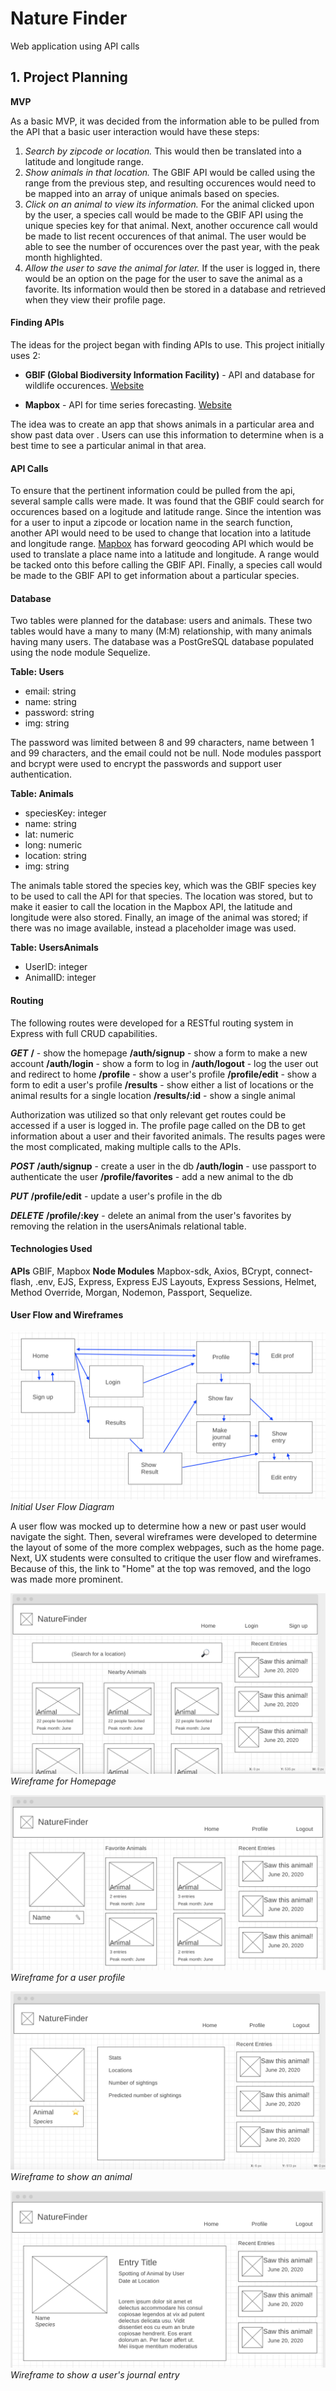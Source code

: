 # Nature Finder

Web application using API calls

## 1. Project Planning

**MVP** 

As a basic MVP, it was decided from the information able to be pulled from the API that a basic user interaction would have these steps:

1. *Search by zipcode or location.* This would then be translated into a latitude and longitude range.
2. *Show animals in that location.* The GBIF API would be called using the range from the previous step, and resulting occurences would need to be mapped into an array of unique animals based on species.
3. *Click on an animal to view its information.* For the animal clicked upon by the user, a species call would be made to the GBIF API using the unique species key for that animal. Next, another occurence call would be made to list recent occurences of that animal. The user would be able to see the number of occurences over the past year, with the peak month highlighted.
4. *Allow the user to save the animal for later.* If the user is logged in, there would be an option on the page for the user to save the animal as a favorite. Its information would then be stored in a database and retrieved when they view their profile page. 

#### Finding APIs

The ideas for the project began with finding APIs to use. This project initially uses 2:

* **GBIF (Global Biodiversity Information Facility)** -  API and database for wildlife occurences. 
[Website](https://www.gbif.org/developer/summary)

* **Mapbox** - API for time series forecasting. [Website](https://docs.mapbox.com/api/search/)

The idea was to create an app that shows animals in a particular area and show past data over . Users can use this information to determine when is a best time to see a particular animal in that area. 

#### API Calls

To ensure that the pertinent information could be pulled from the api, several sample calls were made. It was found that the GBIF could search for occurences based on a logitude and latitude range. Since the intention was for a user to input a zipcode or location name in the search function, another API would need to be used to change that location into a latitude and longitude range. [Mapbox](https://docs.mapbox.com/api/search/) has forward geocoding API which would be used to translate a place name into a latitude and longitude. A range would be tacked onto this before calling the GBIF API. Finally, a species call would be made to the GBIF API to get information about a particular species.


#### Database

Two tables were planned for the database: users and animals. These two tables would have a many to many (M:M) relationship, with many animals having many users. The database was a PostGreSQL database populated using the node module Sequelize.

**Table: Users**

* email: string
* name: string
* password: string
* img: string

The password was limited between 8 and 99 characters, name between 1 and 99 characters, and the email could not be null. Node modules passport and bcrypt were used to encrypt the passwords and support user authentication.

**Table: Animals**

* speciesKey: integer
* name: string
* lat: numeric
* long: numeric
* location: string
* img: string

The animals table stored the species key, which was the GBIF species key to be used to call the API for that species. The location was stored, but to make it easier to call the location in the Mapbox API, the latitude and longitude were also stored. Finally, an image of the animal was stored; if there was no image available, instead a placeholder image was used.

**Table: UsersAnimals**

* UserID: integer
* AnimalID: integer


#### Routing

The following routes were developed for a RESTful routing system in Express with full CRUD capabilities.

_**GET**_
**/** - show the homepage
**/auth/signup** - show a form to make a new account
**/auth/login** - show a form to log in
**/auth/logout** - log the user out and redirect to home
**/profile** - show a user's profile
**/profile/edit** - show a form to edit a user's profile
**/results** - show either a list of locations or the animal results for a single location
**/results/:id** - show a single animal

Authorization was utilized so that only relevant get routes could be accessed if a user is logged in. The profile page called on the DB to get information about a user and their favorited animals. The results pages were the most complicated, making multiple calls to the APIs. 

_**POST**_
**/auth/signup** - create a user in the db
**/auth/login** - use passport to authenticate the user
**/profile/favorites** - add a new animal to the db

_**PUT**_
**/profile/edit** - update a user's profile in the db

_**DELETE**_
**/profile/:key** - delete an animal from the user's favorites by removing the relation in the usersAnimals relational table.

#### Technologies Used

**APIs** GBIF, Mapbox
**Node Modules** Mapbox-sdk, Axios, BCrypt, connect-flash, .env, EJS, Express, Express EJS Layouts, Express Sessions, Helmet, Method Override, Morgan, Nodemon, Passport, Sequelize.

#### User Flow and Wireframes

![](wireframes/user-flow.png)
*Initial User Flow Diagram*

A user flow was mocked up to determine how a new or past user would navigate the sight. Then, several wireframes were developed to determine the layout of some of the more complex webpages, such as the home page. Next, UX students were consulted to critique the user flow and wireframes. Because of this, the link to "Home" at the top was removed, and the logo was made more prominent.

![](wireframes/home.png)
*Wireframe for Homepage*

![](wireframes/profile.png)
*Wireframe for a user profile*

![](wireframes/show-result.png)
*Wireframe to show an animal*

![](wireframes/show-entry.png)
*Wireframe to show a user's journal entry*


